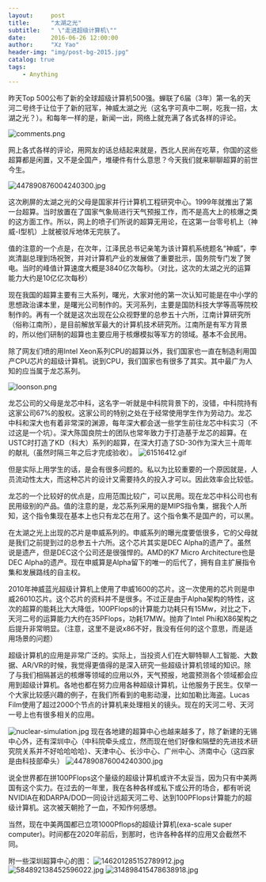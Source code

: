 ```yaml
---
layout:     post
title:      "太湖之光"
subtitle:   " \"走进超级计算机\""
date:       2016-06-26 12:00:00
author:     "Xz Yao"
header-img: "img/post-bg-2015.jpg"
catalog: true
tags:
    - Anything
---
```


昨天Top 500公布了新的全球超级计算机500强。蝉联了6届（3年）第一名的天河二号终于让位于了新的冠军，神威太湖之光（这名字可真中二啊，吃我一招，太湖之光？）。和每年一样的是，新闻一出，网络上就充满了各式各样的评论。

![comments.png](https://ooo.0o0.ooo/2016/06/20/5768b4912a13f.png)

网上各式各样的评论，用网友的话总结起来就是，西北人民尚在吃草，你国的这些超算都是闲置，又不是全国产，堆硬件有什么意思？今天我们就来聊聊超算的前世今生。

![447890876004240300.jpg](https://ooo.0o0.ooo/2016/06/21/57692f7802e42.jpg)

这次刷屏的太湖之光的父母是国家并行计算机工程研究中心。1999年就推出了第一台超算。当时放置在了国家气象局进行天气预报工作，而不是高大上的核爆之类的这方面工作。所以，网上的喷子们所说的超算无用论，在这第一台零号机上（神威-I型机）上就被驳斥地体无完肤了。

值的注意的一个点是，在次年，江泽民总书记亲笔为该计算机系统题名“神威”，李岚清副总理到场祝贺，并对计算机产业的发展做了重要批示，国务院专门发了贺电。当时的峰值计算速度大概是3840亿次每秒。（对比，这次的太湖之光的运算能力大约是10亿亿次每秒）

现在我国的超算主要有三大系列，曙光，大家对他的第一次认知可能是在中小学的思想政治课本里，是曙光公司制作的。天河系列，主要是国防科技大学等高等院校制作的。再有一个就是这次出现在公众视野里的总参五十六所，江南计算研究所（俗称江南所），是目前解放军最大的计算机技术研究所。江南所是有军方背景的，所以他们研制的超算也主要应用于核爆模拟等军方的领域。基本不会民用。

除了网友们喷的用Intel Xeon系列CPU的超算以外，我们国家也一直在制造利用国产CPU芯片的超级计算机。说到CPU，我们国家也有很多了其实。其中最广为人知的应当属于龙芯系列。

![loonson.png](https://ooo.0o0.ooo/2016/06/21/5769321c094b1.png)

龙芯公司的父母是龙芯中科，这名字一听就是中科院背景下的，没错，中科院持有这家公司67%的股权。这家公司的特别之处在于经常使用学生作为劳动力。龙芯中科和深大也有着非常深的渊源，每年深大都会送一些学生前往龙芯中科实习（不过这是一个坑）。深大陈国良院士的团队也常年致力于打造基于龙芯的超算。在USTC时打造了KD（科大）系列的超算，在深大打造了SD-30作为深大三十周年的献礼（虽然时隔三年之后才完成验收）。
![61516412.gif](https://ooo.0o0.ooo/2016/06/21/5769336e28eaa.gif)

但是实际上用学生的话，是会有很多问题的。私以为比较重要的一个原因就是，人员流动性太大，而这种芯片的设计又需要持久的投入才可以。因此效率会比较低。

龙芯的一个比较好的优点是，应用范围比较广，可以民用。现在龙芯中科公司也有民用级别的产品。值的注意的是，龙芯系列采用的是MIPS指令集，据我个人所知，这个指令集现在基本上也只有龙芯在用了。这个指令集不是国产的，可以黑。

在太湖之光上出现的芯片是申威系列的。申威系列的曝光度要低很多，它的父母就是我们之前提到过的总参五十六所。这个芯片其实是DEC Alpha的遗产了。虽然说是遗产，但是DEC这个公司还是很强悍的。AMD的K7 Micro Architecture也是DEC Alpha的遗产。现在申威算是Alpha留下的唯一的后代了，拥有自主扩展指令集和发展路线的自主权。

2010年神威蓝光超级计算机上使用了申威1600的芯片。这一次使用的芯片则是申威26010芯片。这个芯片的资料并不是很多。不过正是由于Alpha架构的特性，这次的超算的能耗比大大降低，100PFlops的计算能力功耗只有15Mw，对比之下，天河二号的运算能力大约在35PFlops，功耗17MW。抛弃了Intel Phi和X86架构之后提升非常明显。（注意，这里不是说x86不好，我没有任何的这个意思，而是适用场景的问题）

超级计算机的应用是非常广泛的。实际上，当投资人们在大聊特聊人工智能、大数据、AR/VR的时候，我觉得更值得的是深入研究一些超级计算机领域的知识。除了与我们相隔甚远的核爆等领域的应用以外，天气预报，地震预测各个领域都会应用到超级计算机。各地也都在努力应用各种超级计算机，让他服务于民生。仅举一个大家比较感兴趣的例子，在我们所看到的电影动漫，比如加勒比海盗。Lucas Film使用了超过2000个节点的计算机来处理相关的镜头。现在的天河二号、天河一号上也有很多相关的应用。

![nuclear-simulation.jpg](https://ooo.0o0.ooo/2016/06/21/57693ae54dc6c.jpg)
现在各地建的超算中心也越来越多了，除了新建的无锡中心外，还有深圳中心（中科院牵头成立，然而现在他们好像和隔壁的先进技术研究院关系并不好哈哈哈哈）、天津中心、长沙中心、广州中心、济南中心（这四家是由科技部牵头）
![447890876004240300.jpg](https://ooo.0o0.ooo/2016/06/21/57692f7802e42.jpg)

说全世界都在拼100PFlops这个量级的超级计算机或许不太妥当，因为只有中美两国有这个实力。在过去的一年里，我在各种各样或私下或公开的场合，都有听说NVIDIA在和DARPA/DOD一同设计远超天河二号、达到100PFlops计算能力的超级计算机。这次被天朝抢了一血，不知作何感想。

当然，现在中美两国都已立项1000Pflops的超级计算机(exa-scale super computer)。时间都在2020年前后，到那时，也许各种各样的应用又会截然不同。

附一些深圳超算中心的图：
![146201285152789912.jpg](https://ooo.0o0.ooo/2016/06/21/576941480e025.jpg)
![584892138452596022.jpg](https://ooo.0o0.ooo/2016/06/21/5769414841608.jpg)
![314898415478638918.jpg](https://ooo.0o0.ooo/2016/06/21/5769414847159.jpg)



